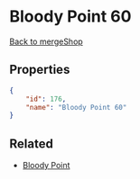 # Bloody Point 60

<no description available>

[Back to mergeShop](../merge-shops.md)

## Properties

```json
{
    "id": 176,
    "name": "Bloody Point 60"
}
```

## Related

- [Bloody Point](../items/10811-bloody-point.md)

